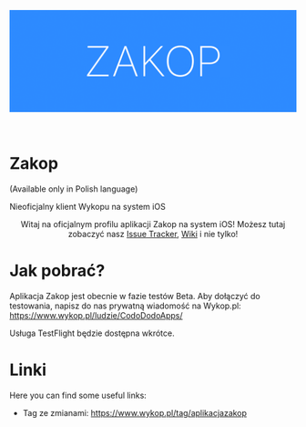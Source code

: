 ![Zakop](https://github.com/CodoDodo/Zakop/blob/master/github-image.png?raw=true)

<br/>

# Zakop
(Available only in Polish language) 

Nieoficjalny klient Wykopu na system iOS
<br/>

<p align="center">Witaj na oficjalnym profilu aplikacji Zakop na system iOS! Możesz tutaj zobaczyć nasz <a href="http://github.com/CodoDodo/Zakop/issues">Issue Tracker</a>, <a href="http://github.com/CodoDodo/Zakop/wiki">Wiki</a> i nie tylko!</p>

# Jak pobrać?

Aplikacja Zakop jest obecnie w fazie testów Beta. Aby dołączyć do testowania, napisz do nas prywatną wiadomość na Wykop.pl: 
https://www.wykop.pl/ludzie/CodoDodoApps/

Usługa TestFlight będzie dostępna wkrótce.

# Linki

Here you can find some useful links:

* Tag ze zmianami: https://www.wykop.pl/tag/aplikacjazakop

